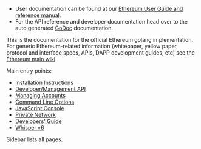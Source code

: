 * User documentation can be found at our [Ethereum User Guide and reference manual](http://ethereum.gitbooks.io/frontier-guide/content/).
* For the API reference and developer documentation head over to the auto generated [GoDoc](https://godoc.org/github.com/ethereum/go-ethereum) documentation.

This is the documentation for the official Ethereum golang implementation. For generic Ethereum-related information (whitepaper, yellow paper, protocol and interface specs, APIs, DAPP development guides, etc) see the [Ethereum main wiki](https://github.com/ethereum/wiki/wiki). 

Main entry points:

* [Installation Instructions](Building-Ethereum)
* [Developer/Management API](Management-APIs)
* [Managing Accounts](Managing-your-accounts)
* [Command Line Options](Command-Line-Options)
* [JavaScript Console](JavaScript-Console)
* [Private Network](Private-network)
* [Developers' Guide](Developers-Guide)
* [Whisper v6](Whisper)

Sidebar lists all pages.
